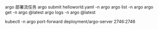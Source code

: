 argo 部署流任务
argo submit helloworld.yaml -n argo
argo list -n argo
argo get -n argo @latest
argo logs -n argo @latest

kubectl -n argo port-forward deployment/argo-server 2746:2746